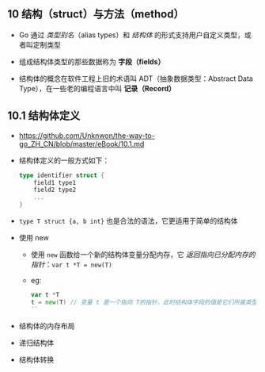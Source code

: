 ## 10 结构（struct）与方法（method）
* Go 通过 _类型别名_（alias types）和 _结构体_ 的形式支持用户自定义类型，或者叫定制类型

* 组成结构体类型的那些数据称为 __字段（fields）__

* 结构体的概念在软件工程上旧的术语叫 ADT（抽象数据类型：Abstract Data Type），在一些老的编程语言中叫 __记录（Record）__


## 10.1 结构体定义
* https://github.com/Unknwon/the-way-to-go_ZH_CN/blob/master/eBook/10.1.md

* 结构体定义的一般方式如下：
    ```go
    type identifier struct {
        field1 type1
        field2 type2
        ...
    }
    ```

* `type T struct {a, b int}` 也是合法的语法，它更适用于简单的结构体

* 使用 new
    *  使用 `new` 函数给一个新的结构体变量分配内存，它 _返回指向已分配内存的指针_：`var t *T = new(T)`

    * eg:
        ```go
        var t *T
        t = new(T) // 变量 t 是一个指向 T的指针，此时结构体字段的值是它们所属类型的零值
        ``

* 结构体的内存布局

* 递归结构体

* 结构体转换
